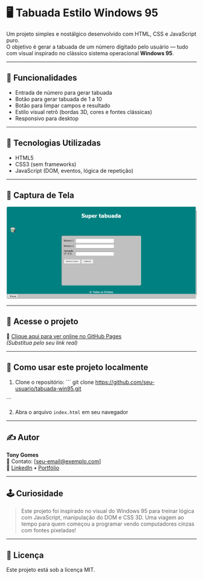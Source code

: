# 🖥️ Tabuada Estilo Windows 95

Um projeto simples e nostálgico desenvolvido com HTML, CSS e JavaScript puro.  
O objetivo é gerar a tabuada de um número digitado pelo usuário — tudo com visual inspirado no clássico sistema operacional **Windows 95**.  

---

## 🎯 Funcionalidades

- Entrada de número para gerar tabuada
- Botão para gerar tabuada de 1 a 10
- Botão para limpar campos e resultado
- Estilo visual retrô (bordas 3D, cores e fontes clássicas)
- Responsivo para desktop

---

## 🧪 Tecnologias Utilizadas

- HTML5
- CSS3 (sem frameworks)
- JavaScript (DOM, eventos, lógica de repetição)

---

## 📸 Captura de Tela

![screenshot](./img.png) 

---

## 🚀 Acesse o projeto

🔗 [Clique aqui para ver online no GitHub Pages](https://seu-usuario.github.io/tabuada-win95/)  
*(Substitua pelo seu link real)*

---

## 📁 Como usar este projeto localmente

1. Clone o repositório:
´´´
git clone https://github.com/seu-usuario/tabuada-win95.git

´´´

2. Abra o arquivo `index.html` em seu navegador

---

## ✍️ Autor

**Tony Gomes**  
📧 Contato: [seu-email@exemplo.com]  
🔗 [LinkedIn](https://www.linkedin.com/in/seu-perfil) • [Portfólio](https://jose35info.github.io/Meu-Portfolio/)

---

## 🕹️ Curiosidade

> Este projeto foi inspirado no visual do Windows 95 para treinar lógica com JavaScript, manipulação do DOM e CSS 3D. Uma viagem ao tempo para quem começou a programar vendo computadores cinzas com fontes pixeladas!

---

## 📜 Licença

Este projeto está sob a licença MIT.


